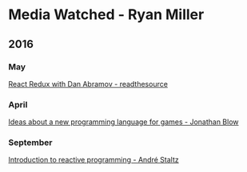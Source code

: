 # Media Watched - Ryan Miller

## 2016

### May

[React Redux with Dan Abramov - readthesource](https://www.youtube.com/watch?v=VJ38wSFbM3A)

### April

[Ideas about a new programming language for games - Jonathan Blow](https://www.youtube.com/watch?v=TH9VCN6UkyQ)

### September

[Introduction to reactive programming - André Staltz](https://egghead.io/courses/introduction-to-reactive-programming)
